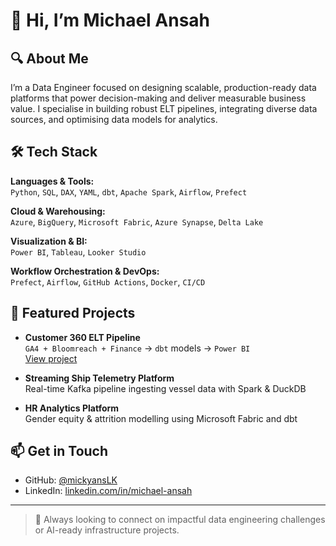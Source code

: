 # 👋 Hi, I’m Michael Ansah

## 🔍 About Me
I’m a Data Engineer focused on designing scalable, production-ready data platforms that power decision-making and deliver measurable business value. I specialise in building robust ELT pipelines, integrating diverse data sources, and optimising data models for analytics.

## 🛠 Tech Stack

**Languages & Tools:**  
`Python`, `SQL`, `DAX`, `YAML`, `dbt`, `Apache Spark`, `Airflow`, `Prefect`

**Cloud & Warehousing:**  
`Azure`, `BigQuery`, `Microsoft Fabric`, `Azure Synapse`, `Delta Lake`

**Visualization & BI:**  
`Power BI`, `Tableau`, `Looker Studio`

**Workflow Orchestration & DevOps:**  
`Prefect`, `Airflow`, `GitHub Actions`, `Docker`, `CI/CD`

## 🚀 Featured Projects

- **Customer 360 ELT Pipeline**  
  `GA4 + Bloomreach + Finance` → `dbt` models → `Power BI`  
  [View project](https://github.com/mickyansLK/customer360)

- **Streaming Ship Telemetry Platform**  
  Real-time Kafka pipeline ingesting vessel data with Spark & DuckDB

- **HR Analytics Platform**  
  Gender equity & attrition modelling using Microsoft Fabric and dbt

## 📫 Get in Touch

- GitHub: [@mickyansLK](https://github.com/mickyansLK)
- LinkedIn: [linkedin.com/in/michael-ansah](https://linkedin.com/in/michael-ansah)

---

> 🎯 Always looking to connect on impactful data engineering challenges or AI-ready infrastructure projects.

